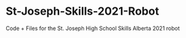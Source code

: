 # St-Joseph-Skills-2021-Robot
 Code + Files for the St. Joseph High School Skills Alberta 2021 robot
